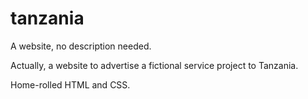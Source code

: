 # tanzania

A website, no description needed.

Actually, a website to advertise a fictional service project to Tanzania. 

Home-rolled HTML and CSS.
